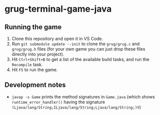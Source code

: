 # grug-terminal-game-java

## Running the game

1. Clone this repository and open it in VS Code.
2. Run `git submodule update --init` to clone the `grug/grug.c` and `grug/grug.h` files (for your own game you can just drop these files directly into your project).
3. Hit `Ctrl+Shift+B` to get a list of the available build tasks, and run the `Recompile` task.
4. Hit `F5` to run the game.

## Development notes

- `javap -s Game` prints the method signatures in `Game.java` (which shows `runtime_error_handler()` having the signature `(Ljava/lang/String;ILjava/lang/String;Ljava/lang/String;)V`)
